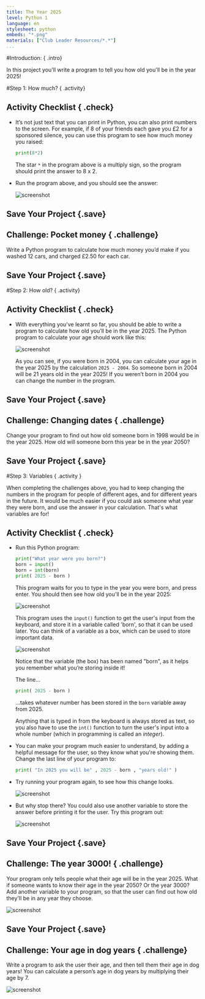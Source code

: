 ```yaml
---
title: The Year 2025
level: Python 1
language: en
stylesheet: python
embeds: "*.png"
materials: ["Club Leader Resources/*.*"]
...
```


#Introduction:  { .intro}

In this project you'll write a program to tell you how old you'll be in the year 2025!

#Step 1: How much? { .activity}
## Activity Checklist { .check}

+ It’s not just text that you can print in Python, you can also print numbers to the screen. For example, if 8 of your friends each gave you £2 for a sponsored silence, you can use this program to see how much money you raised:

	```python
	print(8*2)
	```

	The star `*` in the program above is a multiply sign, so the program should print the answer to 8 x 2.

+ Run the program above, and you should see the answer:

	![screenshot](2025-calc.png)

## Save Your Project {.save}

## Challenge: Pocket money { .challenge}
Write a Python program to calculate how much money you’d make if you washed 12 cars, and charged £2.50 for each car.

## Save Your Project {.save}

#Step 2: How old? { .activity}
## Activity Checklist { .check}

+ With everything you've learnt so far, you should be able to write a program to calculate how old you’ll be in the year 2025. The Python program to calculate your age should work like this:

	![screenshot](2025-age.png)

	As you can see, if you were born in 2004, you can calculate your age in the year 2025 by the calculation `2025 - 2004`. So someone born in 2004 will be 21 years old in the year 2025! If you weren’t born in 2004 you can change the number in the program.

## Save Your Project {.save}

## Challenge: Changing dates { .challenge}
Change your program to find out how old someone born in 1998 would be in the year 2025. How old will someone born this year be in the year 2050?

## Save Your Project {.save}

#Step 3: Variables { .activity }

When completing the challenges above, you had to keep changing the numbers in the program for people of different ages, and for different years in the future. It would be much easier if you could ask someone what year they were born, and use the answer in your calculation. That's what variables are for!

## Activity Checklist { .check}

+ Run this Python program:

	```python
	print("What year were you born?")
	born = input()
	born = int(born)
	print( 2025 - born )
	```

	This program waits for you to type in the year you were born, and press enter. You should then see how old you'll be in the year 2025:

	![screenshot](2025-varProg.png)

	This program uses the `input()` function to get the user's input from the keyboard, and store it in a variable called 'born', so that it can be used later. You can think of a variable as a box, which can be used to store important data.

	![screenshot](2025-var.png)

	Notice that the variable (the box) has been named "born", as it helps you remember what you’re storing inside it! 

	The line...

	```python
	print( 2025 - born )
	```

	...takes whatever number has been stored in the `born` variable away from 2025.

	Anything that is typed in from the keyboard is always stored as text, so you also have to use the `int()` function to turn the user's input into a whole number (which in programming is called an _integer_).

+ You can make your program much easier to understand, by adding a helpful message for the user, so they know what you're showing them. Change the last line of your program to:

	```python
	print( "In 2025 you will be" , 2025 - born , "years old!" )
	```

+ Try running your program again, to see how this change looks.

	![screenshot](2025-print.png)

+ But why stop there? You could also use another variable to store the answer before printing it for the user. Try this program out:

	![screenshot](2025-2vars.png)

## Save Your Project {.save}

## Challenge: The year 3000! { .challenge}
Your program only tells people what their age will be in the year 2025. What if someone wants to know their age in the year 2050? Or the year 3000? Add another variable to your program, so that the user can find out how old they'll be in any year they choose. 

![screenshot](2025-3000.png)

## Save Your Project {.save}

## Challenge: Your age in dog years { .challenge}
Write a program to ask the user their age, and then tell them their age in dog years! You can calculate a person’s age in dog years by multiplying their age by 7.

![screenshot](2025-dogYears.png)
